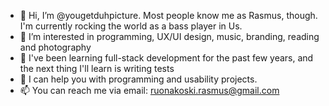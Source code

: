 - 👋 Hi, I’m @yougetduhpicture. Most people know me as Rasmus, though. I'm currently rocking the world as a bass player in Us.
- 👀 I’m interested in programming, UX/UI design, music, branding, reading and photography
- 🌱 I've been learning full-stack development for the past few years, and the next thing I'll learn is writing tests
- 💞️ I can help you with programming and usability projects.
- 📫 You can reach me via email: ruonakoski.rasmus@gmail.com

<!---
yougetduhpicture/yougetduhpicture is a ✨ special ✨ repository because its `README.md` (this file) appears on your GitHub profile.
You can click the Preview link to take a look at your changes.
--->
